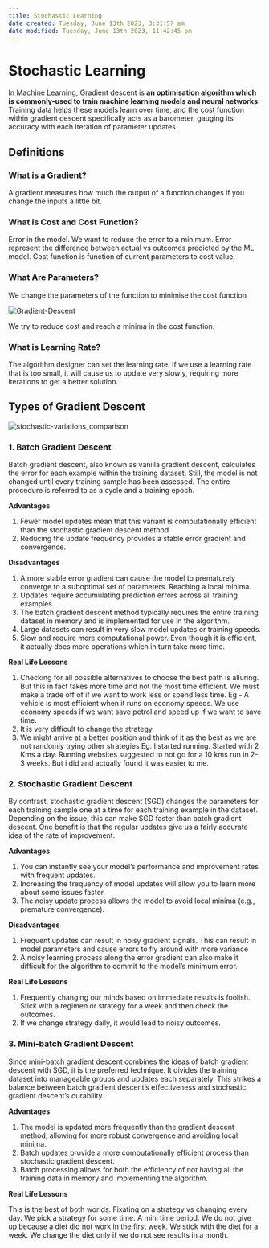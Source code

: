 ```yaml
---
title: Stochastic Learning
date created: Tuesday, June 13th 2023, 3:31:57 am
date modified: Tuesday, June 13th 2023, 11:42:45 pm
---
```


# Stochastic Learning

In Machine Learning, Gradient descent is **an optimisation algorithm which is commonly-used to train machine learning models and neural networks**. Training data helps these models learn over time, and the cost function within gradient descent specifically acts as a barometer, gauging its accuracy with each iteration of parameter updates.

## Definitions

### What is a Gradient?

A gradient measures how much the output of a function changes if you change the inputs a little bit.

### What is Cost and Cost Function?

Error in the model. We want to reduce the error to a minimum. Error represent the difference between actual vs outcomes predicted by the ML model. Cost function is function of current parameters to cost value.

### What Are Parameters?

We change the parameters of the function to minimise the cost function

![Gradient-Descent](assets/Gradient-Descent.png)

We try to reduce cost and reach a minima in the cost function.

### What is Learning Rate?

The algorithm designer can set the learning rate. If we use a learning rate that is too small, it will cause us to update very slowly, requiring more iterations to get a better solution.

## Types of Gradient Descent

![stochastic-variations_comparison](assets/stochastic-variations_comparison.png)

### 1. Batch Gradient Descent

Batch gradient descent, also known as vanilla gradient descent, calculates the error for each example within the training dataset. Still, the model is not changed until every training sample has been assessed. The entire procedure is referred to as a cycle and a training epoch.

**Advantages**

1. Fewer model updates mean that this variant is computationally efficient than the stochastic gradient descent method.
2. Reducing the update frequency provides a stable error gradient and convergence.

**Disadvantages**

1. A more stable error gradient can cause the model to prematurely converge to a suboptimal set of parameters. Reaching a local minima.
2. Updates require accumulating prediction errors across all training examples.
3. The batch gradient descent method typically requires the entire training dataset in memory and is implemented for use in the algorithm.
4. Large datasets can result in very slow model updates or training speeds.
5. Slow and require more computational power. Even though it is efficient, it actually does more operations which in turn take more time.

**Real Life Lessons**

1. Checking for all possible alternatives to choose the best path is alluring. But this in fact takes more time and not the most time efficient. We must make a trade off of if we want to work less or spend less time. Eg - A vehicle is most efficient when it runs on economy speeds. We use economy speeds if we want save petrol and speed up if we want to save time.
2. It is very difficult to change the strategy.
3. We might arrive at a better position and think of it as the best as we are not randomly trying other strategies
   Eg. I started running. Started with 2 Kms a day. Running websites suggested to not go for a 10 kms run in 2-3 weeks. But i did and actually found it was easier to me.

### 2. Stochastic Gradient Descent

By contrast, stochastic gradient descent (SGD) changes the parameters for each training sample one at a time for each training example in the dataset. Depending on the issue, this can make SGD faster than batch gradient descent. One benefit is that the regular updates give us a fairly accurate idea of the rate of improvement.

**Advantages**

1. You can instantly see your model’s performance and improvement rates with frequent updates.
3. Increasing the frequency of model updates will allow you to learn more about some issues faster.
4. The noisy update process allows the model to avoid local minima (e.g., premature convergence).

**Disadvantages**

1. Frequent updates can result in noisy gradient signals. This can result in model parameters and cause errors to fly around with more variance
2. A noisy learning process along the error gradient can also make it difficult for the algorithm to commit to the model’s minimum error.

**Real Life Lessons**

1. Frequently changing our minds based on immediate results is foolish. Stick with a regimen or strategy for a week and then check the outcomes.
2. If we change strategy daily, it would lead to noisy outcomes.

### 3. Mini-batch Gradient Descent

Since mini-batch gradient descent combines the ideas of batch gradient descent with SGD, it is the preferred technique. It divides the training dataset into manageable groups and updates each separately. This strikes a balance between batch gradient descent’s effectiveness and stochastic gradient descent’s durability.

**Advantages**

1. The model is updated more frequently than the gradient descent method, allowing for more robust convergence and avoiding local minima.
2. Batch updates provide a more computationally efficient process than stochastic gradient descent.
3. Batch processing allows for both the efficiency of not having all the training data in memory and implementing the algorithm.

**Real Life Lessons**

This is the best of both worlds. Fixating on a strategy vs changing every day.
We pick a strategy for some time. A mini time period. We do not give up because a diet did not work in the first week. We stick with the diet for a week. We change the diet only if we do not see results in a month.
